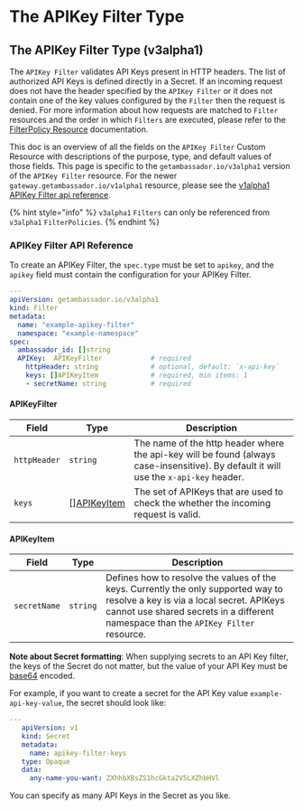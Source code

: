 # The APIKey Filter Type

## The APIKey Filter Type (v3alpha1)

The `APIKey Filter` validates API Keys present in HTTP headers. The list of authorized API Keys is defined directly in a Secret. If an incoming request does not have the header specified by the `APIKey Filter` or it does not contain one of the key values configured by the `Filter` then the request is denied. For more information about how requests are matched to `Filter` resources and the order in which `Filters` are executed, please refer to the [FilterPolicy Resource](../filterpolicy.md) documentation.

This doc is an overview of all the fields on the `APIKey Filter` Custom Resource with descriptions of the purpose, type, and default values of those fields. This page is specific to the `getambassador.io/v3alpha1` version of the `APIKey Filter` resource. For the newer `gateway.getambassador.io/v1alpha1` resource, please see the [v1alpha1 APIKey Filter api reference](../../gateway.getambassador.io-v1alpha1/filter/the-apikey-filter-type.md).

{% hint style="info" %}
`v3alpha1` `Filters` can only be referenced from `v3alpha1` `FilterPolicies`.
{% endhint %}

### APIKey Filter API Reference

To create an APIKey Filter, the `spec.type` must be set to `apikey`, and the `apikey` field must contain the configuration for your APIKey Filter.

```yaml
---
apiVersion: getambassador.io/v3alpha1
kind: Filter
metadata:
  name: "example-apikey-filter"
  namespace: "example-namespace"
spec:
  ambassador_id: []string
  APIKey:  APIKeyFilter            # required
    httpHeader: string             # optional, default: `x-api-key`
    keys: []APIKeyItem             # required, min items: 1
    - secretName: string           # required
```

#### APIKeyFilter

| **Field**    | **Type**                                              | **Description**                                                                                                                       |
| ------------ | ----------------------------------------------------- | ------------------------------------------------------------------------------------------------------------------------------------- |
| `httpHeader` | `string`                                              | The name of the http header where the api-key will be found (always case-insensitive). By default it will use the `x-api-key` header. |
| `keys`       | \[][APIKeyItem](the-apikey-filter-type.md#apikeyitem) | The set of APIKeys that are used to check the whether the incoming request is valid.                                                  |

#### APIKeyItem

| **Field**    | **Type** | **Description**                                                                                                                                                                                                       |
| ------------ | -------- | --------------------------------------------------------------------------------------------------------------------------------------------------------------------------------------------------------------------- |
| `secretName` | `string` | Defines how to resolve the values of the keys. Currently the only supported way to resolve a key is via a local secret. APIKeys cannot use shared secrets in a different namespace than the `APIKey Filter` resource. |

**Note about Secret formatting**: When supplying secrets to an API Key filter, the keys of the Secret do not matter, but the value of your API Key must be [base64](https://en.wikipedia.org/wiki/Base64) encoded.

For example, if you want to create a secret for the API Key value `example-api-key-value`, the secret should look like:

```yaml
---
   apiVersion: v1
   kind: Secret
   metadata:
     name: apikey-filter-keys
   type: Opaque
   data:
     any-name-you-want: ZXhhbXBsZS1hcGkta2V5LXZhbHVl
```

You can specify as many API Keys in the Secret as you like.
